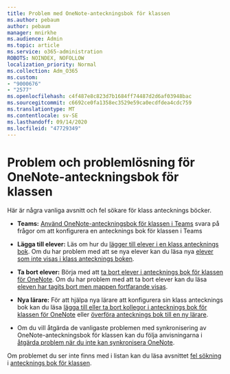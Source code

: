 ```yaml
---
title: Problem med OneNote-anteckningsbok för klassen
ms.author: pebaum
author: pebaum
manager: mnirkhe
ms.audience: Admin
ms.topic: article
ms.service: o365-administration
ROBOTS: NOINDEX, NOFOLLOW
localization_priority: Normal
ms.collection: Adm_O365
ms.custom:
- "9000676"
- "2577"
ms.openlocfilehash: c4f487e8c823d7b1684ff74487d2d6af03948bac
ms.sourcegitcommit: c6692ce0fa1358ec3529e59ca0ecdfdea4cdc759
ms.translationtype: MT
ms.contentlocale: sv-SE
ms.lasthandoff: 09/14/2020
ms.locfileid: "47729349"
---
```

# <a name="onenote-class-notebook-issues-and-resolutions"></a>Problem och problemlösning för OneNote-anteckningsbok för klassen

Här är några vanliga avsnitt och fel sökare för klass antecknings böcker.

- **Teams:** [Använd OneNote-anteckningsbok för klassen i Teams](https://support.office.com/article/bd77f11f-27cd-4d41-bfbd-2b11799f1440) svara på frågor om att konfigurera en antecknings bok för klassen i Teams

- **Lägga till elever:** Läs om hur du [lägger till elever i en klass antecknings bok](https://support.office.com/article/149882af-506a-4689-9fee-39309b97aae8). Om du har problem med att se nya elever kan du läsa nya [elever som inte visas i klass antecknings boken](https://support.office.com/article/4da02c45-b435-4af1-921b-51b8ee40e1c9).

- **Ta bort elever:** Börja med att [ta bort elever i antecknings bok för klassen för OneNote](https://support.office.com/article/86dcf019-408f-4de8-8055-eb61f1578c3c). Om du har problem med att ta bort elever kan du läsa [eleven har tagits bort men mappen fortfarande visas](https://support.office.com/article/0ed81eaa-c14a-436f-bb6f-ce95f130cc71).

- **Nya lärare:** För att hjälpa nya lärare att konfigurera sin klass antecknings bok kan du läsa [lägga till eller ta bort kollegor i antecknings bok för klassen för OneNote](https://support.office.com/article/fdcb870b-49a7-4a14-9ea6-d817f88026f8) eller [överföra antecknings bok till en ny lärare](https://support.office.com/article/84ef5d4a-0eec-4d5b-bc22-1317bc3b9027).

- Om du vill åtgärda de vanligaste problemen med synkronisering av OneNote-anteckningsbok för klassen kan du följa anvisningarna i [åtgärda problem när du inte kan synkronisera OneNote](https://support.office.com/article/Fix-issues-when-you-can-t-sync-OneNote-299495ef-66d1-448f-90c1-b785a6968d45).

Om problemet du ser inte finns med i listan kan du läsa avsnittet [fel sökning](https://support.office.com/article/class-notebook-ee70aff9-52e8-449f-be6a-7cbc1d65eaea#ID0EAABAAA=Manage&ID0EABAAA=Troubleshoot) i [antecknings bok för klassen](https://support.office.com/article/class-notebook-ee70aff9-52e8-449f-be6a-7cbc1d65eaea). 


